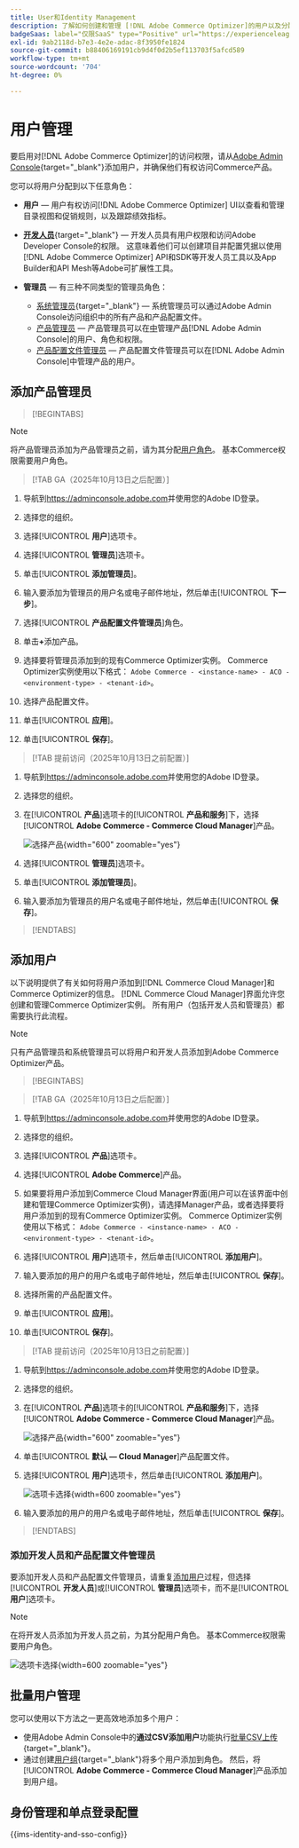 ```yaml
---
title: User和Identity Management
description: 了解如何创建和管理 [!DNL Adobe Commerce Optimizer]的用户以及分配用户角色。
badgeSaas: label="仅限SaaS" type="Positive" url="https://experienceleague.adobe.com/zh-hans/docs/commerce/user-guides/product-solutions" tooltip="仅适用于Adobe Commerce as a Cloud Service和Adobe Commerce Optimizer项目(Adobe管理的SaaS基础架构)。"
exl-id: 9ab2118d-b7e3-4e2e-adac-8f3950fe1824
source-git-commit: b88406169191cb9d4f0d2b5ef113703f5afcd589
workflow-type: tm+mt
source-wordcount: '704'
ht-degree: 0%

---
```


# 用户管理

要启用对[!DNL Adobe Commerce Optimizer]的访问权限，请从[Adobe Admin Console](https://adminconsole.adobe.com){target="_blank"}添加用户，并确保他们有权访问Commerce产品。

您可以将用户分配到以下任意角色：

- **用户** — 用户有权访问[!DNL Adobe Commerce Optimizer] UI以查看和管理目录视图和促销规则，以及跟踪绩效指标。

- [**开发人员**](https://helpx.adobe.com/cn/enterprise/using/manage-developers.html#Adddevelopers){target="_blank"} — 开发人员具有用户权限和访问Adobe Developer Console的权限。 这意味着他们可以创建项目并配置凭据以使用[!DNL Adobe Commerce Optimizer] API和SDK等开发人员工具以及App Builder和API Mesh等Adobe可扩展性工具。

- **管理员** — 有三种不同类型的管理员角色：
   - [系统管理员](https://helpx.adobe.com/cn/enterprise/using/admin-roles.html){target="_blank"} — 系统管理员可以通过Adobe Admin Console访问组织中的所有产品和产品配置文件。
   - [产品管理员](#add-a-product-admin) — 产品管理员可以在[中](#add-users-and-admins)管理产品[!DNL Adobe Admin Console]的用户、角色和权限。
   - [产品配置文件管理员](#add-users-developers-and-product-profile-admins) — 产品配置文件管理员可以在[!DNL Adobe Admin Console]中管理产品的用户。

## 添加产品管理员

>[!BEGINTABS]

>[!NOTE]
>
>将产品管理员添加为产品管理员之前，请为其分配[用户角色](#add-users)。 基本Commerce权限需要用户角色。

>[!TAB GA（2025年10月13日之后配置）]

1. 导航到<https://adminconsole.adobe.com>并使用您的Adobe ID登录。

1. 选择您的组织。

1. 选择&#x200B;[!UICONTROL **用户**]&#x200B;选项卡。

1. 选择&#x200B;[!UICONTROL **管理员**]&#x200B;选项卡。

1. 单击&#x200B;[!UICONTROL **添加管理员**]。

1. 输入要添加为管理员的用户名或电子邮件地址，然后单击&#x200B;[!UICONTROL **下一步**]。

1. 选择&#x200B;[!UICONTROL **产品配置文件管理员**]&#x200B;角色。

1. 单击&#x200B;**+**&#x200B;添加产品。

1. 选择要将管理员添加到的现有Commerce Optimizer实例。 Commerce Optimizer实例使用以下格式： `Adobe Commerce - <instance-name> - ACO - <environment-type> - <tenant-id>`。

1. 选择产品配置文件。

1. 单击&#x200B;[!UICONTROL **应用**]。

1. 单击&#x200B;[!UICONTROL **保存**]。

>[!TAB 提前访问（2025年10月13日之前配置）]

1. 导航到<https://adminconsole.adobe.com>并使用您的Adobe ID登录。

1. 选择您的组织。

1. 在&#x200B;[!UICONTROL **产品**]&#x200B;选项卡的&#x200B;[!UICONTROL **产品和服务**]&#x200B;下，选择&#x200B;[!UICONTROL **Adobe Commerce - Commerce Cloud Manager**]&#x200B;产品。

   ![选择产品](/help/cloud-service/assets/backend.png){width="600" zoomable="yes"}

1. 选择&#x200B;[!UICONTROL **管理员**]&#x200B;选项卡。

1. 单击&#x200B;[!UICONTROL **添加管理员**]。

1. 输入要添加为管理员的用户名或电子邮件地址，然后单击&#x200B;[!UICONTROL **保存**]。

>[!ENDTABS]

## 添加用户

以下说明提供了有关如何将用户添加到[!DNL Commerce Cloud Manager]和Commerce Optimizer的信息。 [!DNL Commerce Cloud Manager]界面允许您创建和管理Commerce Optimizer实例。 所有用户（包括开发人员和管理员）都需要执行此流程。

>[!NOTE]
>
>只有产品管理员和系统管理员可以将用户和开发人员添加到Adobe Commerce Optimizer产品。

>[!BEGINTABS]

>[!TAB GA（2025年10月13日之后配置）]

1. 导航到<https://adminconsole.adobe.com>并使用您的Adobe ID登录。

1. 选择您的组织。

1. 选择&#x200B;[!UICONTROL **产品**]&#x200B;选项卡。

1. 选择&#x200B;[!UICONTROL **Adobe Commerce**]&#x200B;产品。

1. 如果要将用户添加到Commerce Cloud Manager界面(用户可以在该界面中创建和管理Commerce Optimizer实例)，请选择Manager产品，或者选择要将用户添加到的现有Commerce Optimizer实例。 Commerce Optimizer实例使用以下格式： `Adobe Commerce - <instance-name> - ACO - <environment-type> - <tenant-id>`。

1. 选择&#x200B;[!UICONTROL **用户**]&#x200B;选项卡，然后单击&#x200B;[!UICONTROL **添加用户**]。

1. 输入要添加的用户的用户名或电子邮件地址，然后单击&#x200B;[!UICONTROL **保存**]。

1. 选择所需的产品配置文件。

1. 单击&#x200B;[!UICONTROL **应用**]。

1. 单击&#x200B;[!UICONTROL **保存**]。

>[!TAB 提前访问（2025年10月13日之前配置）]

1. 导航到<https://adminconsole.adobe.com>并使用您的Adobe ID登录。

1. 选择您的组织。

1. 在&#x200B;[!UICONTROL **产品**]&#x200B;选项卡的&#x200B;[!UICONTROL **产品和服务**]&#x200B;下，选择&#x200B;[!UICONTROL **Adobe Commerce - Commerce Cloud Manager**]&#x200B;产品。

   ![选择产品](/help/cloud-service//assets/backend.png){width="600" zoomable="yes"}

1. 单击&#x200B;[!UICONTROL **默认 — Cloud Manager**]&#x200B;产品配置文件。

1. 选择&#x200B;[!UICONTROL **用户**]&#x200B;选项卡，然后单击&#x200B;[!UICONTROL **添加用户**]。

   ![选项卡选择](/help/cloud-service/assets/tab-select.png){width=600 zoomable="yes"}

1. 输入要添加的用户的用户名或电子邮件地址，然后单击&#x200B;[!UICONTROL **保存**]。

>[!ENDTABS]

### 添加开发人员和产品配置文件管理员

要添加开发人员和产品配置文件管理员，请重复[添加用户](#add-users)过程，但选择&#x200B;[!UICONTROL **开发人员**]&#x200B;或&#x200B;[!UICONTROL **管理员**]&#x200B;选项卡，而不是&#x200B;[!UICONTROL **用户**]&#x200B;选项卡。

>[!NOTE]
>
>在将开发人员添加为开发人员之前，为其分配用户角色。 基本Commerce权限需要用户角色。

![选项卡选择](/help//cloud-service/assets/tab-select.png){width=600 zoomable="yes"}

## 批量用户管理

您可以使用以下方法之一更高效地添加多个用户：

- 使用Adobe Admin Console中的&#x200B;**通过CSV添加用户**&#x200B;功能执行[批量CSV上传](https://helpx.adobe.com/cn/enterprise/using/bulk-upload-users.html){target="_blank"}。
- 通过创建[用户组](https://helpx.adobe.com/cn/enterprise/using/user-groups.html){target="_blank"}将多个用户添加到角色。 然后，将&#x200B;[!UICONTROL **Adobe Commerce - Commerce Cloud Manager**]&#x200B;产品添加到用户组。

## 身份管理和单点登录配置

{{ims-identity-and-sso-config}}
